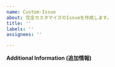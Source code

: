 ```yaml
---
name: Custom-Issue
about: 完全カスタマイズのIssueを作成します。
title: ''
labels: ''
assignees: ''

---
```


**Additional Information (追加情報)**
